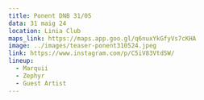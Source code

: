 ```yaml
---
title: Ponent DNB 31/05
data: 31 maig 24
location: Linia Club
maps_link: https://maps.app.goo.gl/q6nuxYkGfyVs7cKHA
image: ../images/teaser-ponent310524.jpeg
link: https://www.instagram.com/p/C5iV83VtdSW/
lineup:
  - Marquii
  - Zephyr
  - Guest Artist
---
```

